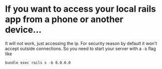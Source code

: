 # If you want to access your local rails app from a phone or another device…

It will not work, just accessing the ip. For security reason by default it won't accept outside connections.
So you need to start your server with a `-b` flag like

```
bundle exec rails s -b 0.0.0.0
```
